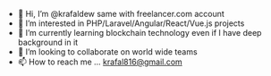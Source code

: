 - 👋 Hi, I’m @krafaldew same with freelancer.com account
- 👀 I’m interested in PHP/Laravel/Angular/React/Vue.js projects
- 🌱 I’m currently learning blockchain technology even if I have deep background in it
- 💞️ I’m looking to collaborate on world wide teams
- 📫 How to reach me ... krafal816@gmail.com

<!---
krafaldew/krafaldew is a ✨ special ✨ repository because its `README.md` (this file) appears on your GitHub profile.
You can click the Preview link to take a look at your changes.
--->
